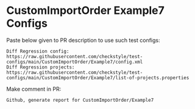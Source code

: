 # CustomImportOrder Example7 Configs
Paste below given to PR description to use such test configs:
```
Diff Regression config: https://raw.githubusercontent.com/checkstyle/test-configs/main/CustomImportOrder/Example7/config.xml
Diff Regression projects: https://raw.githubusercontent.com/checkstyle/test-configs/main/CustomImportOrder/Example7/list-of-projects.properties
```
Make comment in PR:
```
Github, generate report for CustomImportOrder/Example7
```

